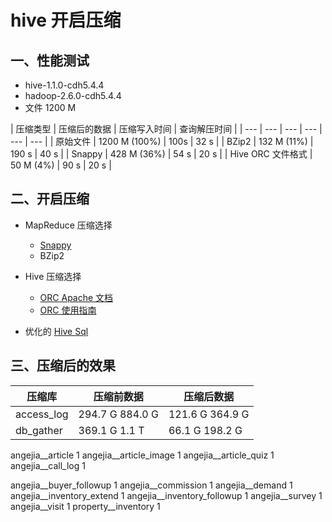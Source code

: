 # hive 开启压缩

## 一、性能测试

- hive-1.1.0-cdh5.4.4
- hadoop-2.6.0-cdh5.4.4
- 文件 1200 M

| 压缩类型 | 压缩后的数据 | 压缩写入时间 | 查询解压时间 |
| --- | --- | --- | --- | --- | --- |
| 原始文件 | 1200 M (100%)  |  100s  |  32 s |
| BZip2 | 132 M (11%)  |  190 s  |  40 s |
| Snappy | 428 M (36%)  |  54 s  |  20 s |
| Hive ORC 文件格式 | 50 M (4%)  |  90 s  |  20 s |


## 二、开启压缩

- MapReduce 压缩选择
  - [Snappy](http://www.cloudera.com/content/www/zh-CN/documentation/enterprise/5-3-x/topics/cdh_ig_snappy_mapreduce.html)
  - BZip2
- Hive 压缩选择
  - [ORC Apache 文档](https://cwiki.apache.org/confluence/display/Hive/LanguageManual+ORC)
  - [ORC 使用指南](http://lxw1234.com/archives/2016/04/630.htm)

- 优化的 [Hive Sql](technology/hadoop-docs/sub-project/hive/conf/optimize/hive_sql_optimize.sql)

## 三、压缩后的效果

| 压缩库 | 压缩前数据 | 压缩后数据 |
| --- | --- | --- |
| access_log | 294.7 G 884.0 G  | 121.6 G  364.9 G  |
| db_gather | 369.1 G  1.1 T  | 66.1 G  198.2 G |



angejia__article 1
angejia__article_image 1
angejia__article_quiz 1
angejia__call_log 1

angejia__buyer_followup 1
angejia__commission 1
angejia__demand 1
angejia__inventory_extend 1
angejia__inventory_followup 1
angejia__survey 1
angejia__visit 1
property__inventory 1

